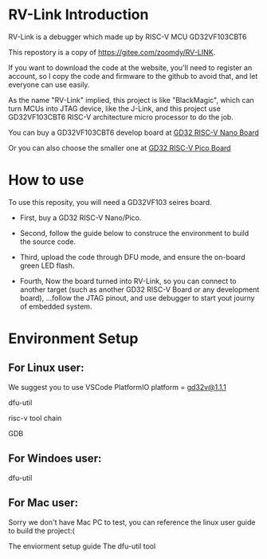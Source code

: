# RV-Link Introduction

RV-Link is a debugger which made up by RISC-V MCU GD32VF103CBT6

This repostory is a copy of <https://gitee.com/zoomdy/RV-LINK>.

If you want to download the code at the website, you'll need to register an account, so I copy the code and firmware to the github to avoid that, and let everyone can use easily.

As the name "RV-Link" implied, this project is like "BlackMagic", which can turn MCUs into JTAG device, like the J-Link, and this project use GD32VF103CBT6 RISC-V architecture micro processor to do the job.

You can buy a GD32VF103CBT6 develop board at [GD32 RISC-V Nano Board](https://stage.mapleboard.org/gd32-risc-v-nano-product-page/)  

Or you can also choose the smaller one at [GD32 RISC-V Pico Board](https://stage.mapleboard.org/gd32-risc-v-pico-product-page/)

# How to use
To use this reposity, you will need a GD32VF103 seires board.

* First, buy a GD32 RISC-V Nano/Pico.

* Second, follow the guide below to construce the environment to build the source code.

* Third, upload the code through DFU mode, and ensure the on-board green LED flash.

* Fourth, Now the board turned into RV-Link, so you can connect to another target (such as another GD32 RISC-V Board or any development board),
...follow the JTAG pinout, and use debugger to start yout journy of embedded system.

# Environment Setup

## For Linux user:

We suggest you to use
VSCode
PlatformIO
platform = gd32v@1.1.1

dfu-util

risc-v tool chain

GDB

## For Windoes user:

dfu-util

## For Mac user:

Sorry we don't have Mac PC to test, you can reference the linux user guide to build the project:(

The enviorment setup guide
The dfu-util tool
